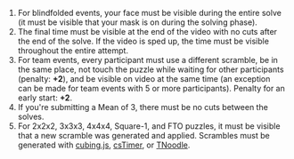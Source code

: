 1. For blindfolded events, your face must be visible during the entire solve (it must be visible that your mask is on
   during the solving phase).
2. The final time must be visible at the end of the video with no cuts after the end of the solve. If the video is sped
   up, the time must be visible throughout the entire attempt.
3. For team events, every participant must use a different scramble, be in the same place, not touch the puzzle while
   waiting for other participants (penalty: **+2**), and be visible on video at the same time (an exception can be made
   for team events with 5 or more participants). Penalty for an early start: **+2**.
4. If you're submitting a Mean of 3, there must be no cuts between the solves.
5. For 2x2x2, 3x3x3, 4x4x4, Square-1, and FTO puzzles, it must be visible that a new scramble was generated and applied.
   Scrambles must be generated with [cubing.js](https://experiments.cubing.net/cubing.js/mark3/),
   [csTimer](https://cstimer.net/), or [TNoodle](https://www.worldcubeassociation.org/regulations/scrambles/).
